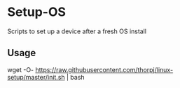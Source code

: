 # Setup-OS
Scripts to set up a device after a fresh OS install

## Usage

wget -O- https://raw.githubusercontent.com/thorpj/linux-setup/master/init.sh | bash